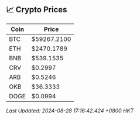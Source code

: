 ## 📈 Crypto Prices

| Coin | Price |
| ---- | ----- |
| BTC | $59267.2100 |
| ETH | $2470.1789 |
| BNB | $539.1535 |
| CRV | $0.2997 |
| ARB | $0.5246 |
| OKB | $36.3333 |
| DOGE | $0.0994 |

_Last Updated: 2024-08-28 17:16:42.424 +0800 HKT_